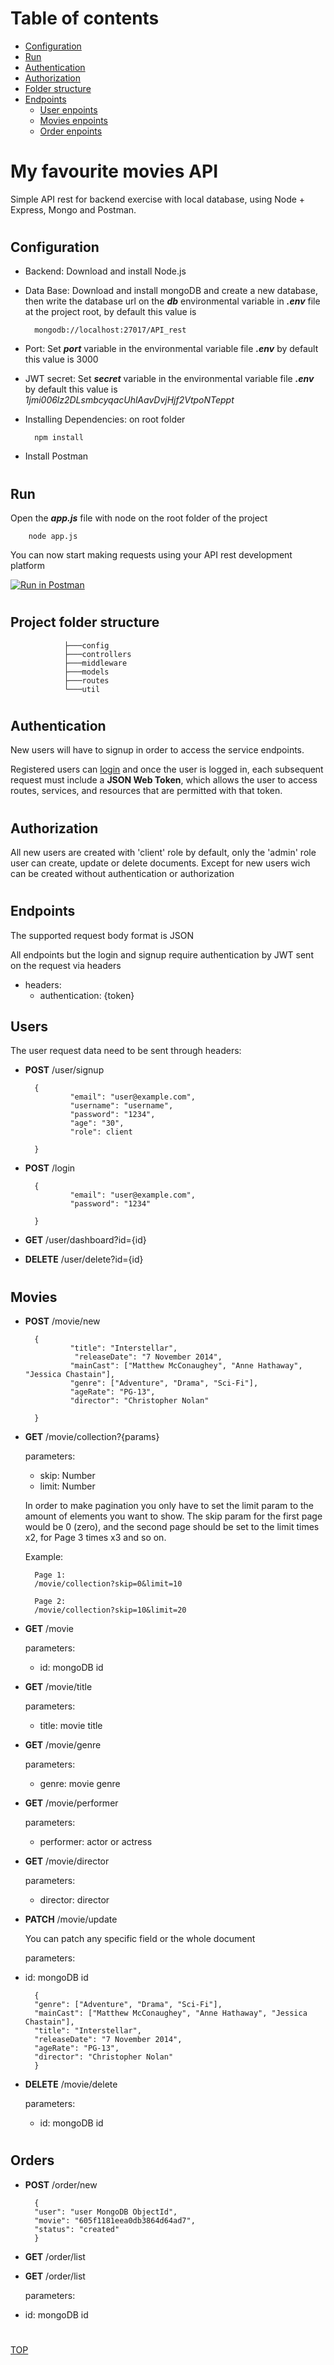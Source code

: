 # Table of contents
- [Configuration](#Configuration)
- [Run](#Run)
- [Authentication](#Authentication)
- [Authorization](#Authorization)
- [Folder structure](#Project-folder-structure)
- [Endpoints](#Endpoints)
    - [User enpoints](#Users)
    - [Movies enpoints](#Movies)
    - [Order enpoints](#Orders)
#


# My favourite movies API
Simple API rest for backend exercise with local database, using Node + Express, Mongo and Postman.
#


## Configuration
- Backend: Download and install Node.js
- Data Base: Download and install mongoDB and create a new database, then write the database url on the ***db*** environmental variable in ***.env*** file at the project root, by default this value is

        mongodb://localhost:27017/API_rest

- Port: Set ***port*** variable in the environmental variable  file ***.env*** by default this value is 3000

- JWT secret: Set ***secret*** variable in the environmental variable file ***.env*** by default this value is *1jmi006lz2DLsmbcyqacUhlAavDvjHjf2VtpoNTeppt*

- Installing Dependencies: on root folder

        npm install

- Install Postman
#

## Run

Open the ***app.js*** file with node on the root folder of the project

        node app.js

You can now start making requests using your API rest development platform

[![Run in Postman](https://run.pstmn.io/button.svg)](https://app.getpostman.com/run-collection/20b4cd6d5f009e4082e2?action=collection%2Fimport#?env%5BMy%20Movies%5D=W3sia2V5IjoidXJsIiwidmFsdWUiOiJodHRwOi8vMTI3LjAuMC4xOjMwMDAiLCJlbmFibGVkIjp0cnVlfSx7ImtleSI6InRva2VuIiwidmFsdWUiOiIiLCJlbmFibGVkIjp0cnVlfSx7ImtleSI6ImlkIiwidmFsdWUiOiIiLCJlbmFibGVkIjp0cnVlfSx7ImtleSI6InVzZXJpZCIsInZhbHVlIjoiIiwiZW5hYmxlZCI6dHJ1ZX1d)
#


## Project folder structure
                ├───config
                ├───controllers
                ├───middleware
                ├───models
                ├───routes
                └───util
#


## Authentication
New users will have to signup in order to access the service endpoints.


Registered users can [login](#Login) and once the user is logged in, each subsequent request must include a **JSON Web Token**, which allows the user to access routes, services, and resources that are permitted with that token.
#

## Authorization
All new users are created with 'client' role by default, only the 'admin' role user can create, update or delete documents. Except for new users wich can be created without authentication or authorization
#


## Endpoints
The supported request body format is JSON

All endpoints but the login and signup require authentication by JWT sent on the request via headers

- headers:
  - authentication: {token}

## Users

The user request data need to be sent through headers:

- **POST** /user/signup

        {
                "email": "user@example.com",
                "username": "username",
                "password": "1234",
                "age": "30",
                "role": client

        }


- **POST** /login

        {
                "email": "user@example.com",
                "password": "1234"

        }

- **GET** /user/dashboard?id={id}

- **DELETE** /user/delete?id={id}
#

## Movies

- **POST** /movie/new

        {
                "title": "Interstellar",
                 "releaseDate": "7 November 2014",
                "mainCast": ["Matthew McConaughey", "Anne Hathaway", "Jessica Chastain"],
                "genre": ["Adventure", "Drama", "Sci-Fi"],
                "ageRate": "PG-13",
                "director": "Christopher Nolan"

        }

- **GET** /movie/collection?{params} 
    
    parameters: 
    - skip: Number
    - limit: Number
    
    In order to make pagination you only have to set the limit param to the amount of elements you want to show. The skip param for the first page would be 0 (zero), and the second page should be set to the limit times x2, for Page 3 times x3 and so on.

    Example:

        Page 1:
        /movie/collection?skip=0&limit=10

        Page 2:
        /movie/collection?skip=10&limit=20

- **GET** /movie
    
    parameters: 
    - id: mongoDB id

- **GET** /movie/title
    
    parameters: 
    - title: movie title

- **GET** /movie/genre
    
    parameters: 
    - genre: movie genre

- **GET** /movie/performer
    
    parameters: 
    - performer: actor or actress

- **GET** /movie/director
    
    parameters: 
    - director: director

- **PATCH** /movie/update

    You can patch any specific field or the whole document

    parameters: 
- id: mongoDB id


    
        {
        "genre": ["Adventure", "Drama", "Sci-Fi"],
        "mainCast": ["Matthew McConaughey", "Anne Hathaway", "Jessica Chastain"],
        "title": "Interstellar",
        "releaseDate": "7 November 2014",
        "ageRate": "PG-13",
        "director": "Christopher Nolan"
        }

- **DELETE** /movie/delete
    
    parameters: 
    - id: mongoDB id
#

## Orders

- **POST** /order/new
       
        {
        "user": "user MongoDB ObjectId",
        "movie": "605f1181eea0db3864d64ad7",
        "status": "created"
        }

- **GET** /order/list

- **GET** /order/list

    parameters: 
- id: mongoDB id
#

[TOP](#Table-of-contents)

